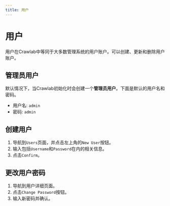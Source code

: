 ```yaml
---
title: 用户
---
```


# 用户

用户在Crawlab中等同于大多数管理系统的用户账户。可以创建、更新和删除用户账户。

## 管理员用户

默认情况下，当Crawlab初始化时会创建一个**管理员用户**。下面是默认的用户名和密码。

- 用户名: `admin`
- 密码: `admin`

## 创建用户

1. 导航到`Users`页面，并点击左上角的`New User`按钮。
2. 输入包括`Username`和`Password`在内的相关信息。
3. 点击`Confirm`。

## 更改用户密码

1. 导航到用户详细页面。
2. 点击`Change Password`按钮。
3. 输入新密码并确认。